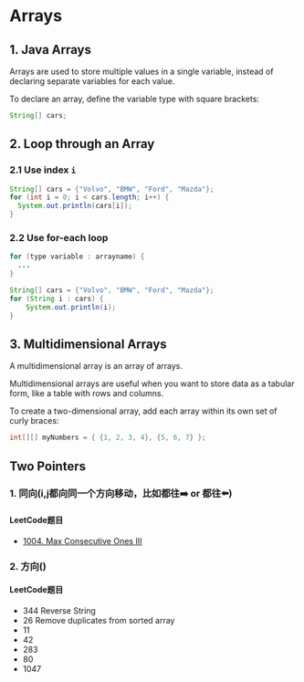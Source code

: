 # Arrays

## 1. Java Arrays
Arrays are used to store multiple values in a single variable, instead of declaring separate variables for each value.

To declare an array, define the variable type with square brackets:
```java
String[] cars;
```

## 2. Loop through an Array
### 2.1 Use index `i`
```java
String[] cars = {"Volvo", "BMW", "Ford", "Mazda"};
for (int i = 0; i < cars.length; i++) {
  System.out.println(cars[i]);
}
```

### 2.2 Use for-each loop
```java
for (type variable : arrayname) {
  ...
}

String[] cars = {"Volvo", "BMW", "Ford", "Mazda"};
for (String i : cars) {
    System.out.println(i);
}
```

## 3. Multidimensional Arrays
A multidimensional array is an array of arrays.

Multidimensional arrays are useful when you want to store data as a tabular form, like a table with rows and columns.

To create a two-dimensional array, add each array within its own set of curly braces:
```java
int[][] myNumbers = { {1, 2, 3, 4}, {5, 6, 7} };
```


## Two Pointers
### 1. 同向(i,j都向同一个方向移动，比如都往➡️ or 都往⬅️)
#### LeetCode题目
* [1004. Max Consecutive Ones III](https://leetcode.com/problems/max-consecutive-ones-iii/)

### 2. 方向()

#### LeetCode题目
* 344 Reverse String
* 26 Remove duplicates from sorted array
* 11
* 42
* 283
* 80
* 1047
